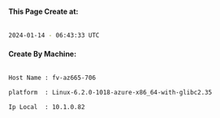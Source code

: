 
   
#### This Page Create at:

```bash

2024-01-14 - 06:43:33 UTC

```

#### Create By Machine:

```bash

Host Name : fv-az665-706

platform  : Linux-6.2.0-1018-azure-x86_64-with-glibc2.35

Ip Local  : 10.1.0.82

```

